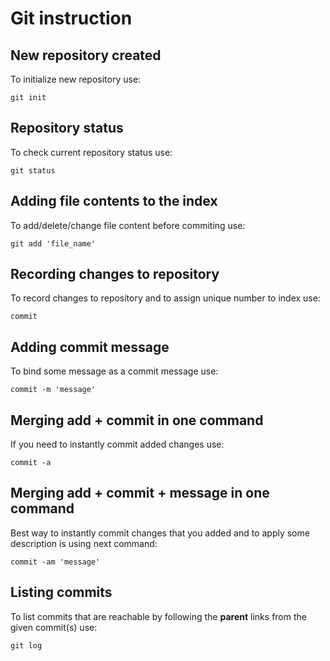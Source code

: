 # Git instruction

## New repository created

To initialize new repository use:

    git init

## Repository status

To check current repository status use:

    git status

## Adding file contents to the index

To add/delete/change file content before commiting use:

    git add 'file_name'

## Recording changes to repository

To record changes to repository and to assign unique number to index use:

    commit

## Adding commit message

To bind some message as a commit message use:

    commit -m 'message'

## Merging add + commit in one command

If you need to instantly commit added changes use:

    commit -a

## Merging add + commit + message in one command

Best way to instantly commit changes that you added and to apply some description is using next command:

    commit -am 'message'

## Listing commits

To list commits that are reachable by following the **parent** links from the given commit(s) use:

    git log